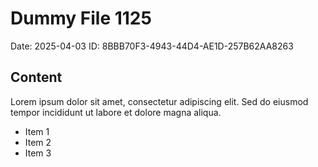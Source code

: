 # Dummy File 1125

Date: 2025-04-03
ID: 8BBB70F3-4943-44D4-AE1D-257B62AA8263

## Content

Lorem ipsum dolor sit amet, consectetur adipiscing elit.
Sed do eiusmod tempor incididunt ut labore et dolore magna aliqua.

* Item 1
* Item 2
* Item 3

